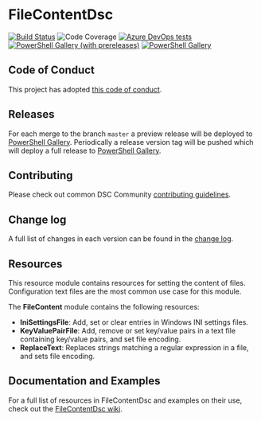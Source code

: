 # FileContentDsc

[![Build Status](https://dev.azure.com/dsccommunity/FileContentDsc/_apis/build/status/dsccommunity.FileContentDsc?branchName=master)](https://dev.azure.com/dsccommunity/FileContentDsc/_build/latest?definitionId=18&branchName=master)
![Code Coverage](https://img.shields.io/azure-devops/coverage/dsccommunity/FileContentDsc/18/master)
[![Azure DevOps tests](https://img.shields.io/azure-devops/tests/dsccommunity/FileContentDsc/18/master)](https://dsccommunity.visualstudio.com/FileContentDsc/_test/analytics?definitionId=18&contextType=build)
[![PowerShell Gallery (with prereleases)](https://img.shields.io/powershellgallery/vpre/FileContentDsc?label=FileContentDsc%20Preview)](https://www.powershellgallery.com/packages/FileContentDsc/)
[![PowerShell Gallery](https://img.shields.io/powershellgallery/v/FileContentDsc?label=FileContentDsc)](https://www.powershellgallery.com/packages/FileContentDsc/)

## Code of Conduct

This project has adopted [this code of conduct](CODE_OF_CONDUCT.md).

## Releases

For each merge to the branch `master` a preview release will be
deployed to [PowerShell Gallery](https://www.powershellgallery.com/).
Periodically a release version tag will be pushed which will deploy a
full release to [PowerShell Gallery](https://www.powershellgallery.com/).

## Contributing

Please check out common DSC Community [contributing guidelines](https://dsccommunity.org/guidelines/contributing).

## Change log

A full list of changes in each version can be found in the [change log](CHANGELOG.md).

## Resources

This resource module contains resources for setting the content of files.
Configuration text files are the most common use case for this module.

The **FileContent** module contains the following resources:

- **IniSettingsFile**: Add, set or clear entries in Windows INI settings files.
- **KeyValuePairFile**: Add, remove or set key/value pairs in a text file containing
  key/value pairs, and set file encoding.
- **ReplaceText**: Replaces strings matching a regular expression in a file,
  and sets file encoding.

## Documentation and Examples

For a full list of resources in FileContentDsc and examples on their use, check out
the [FileContentDsc wiki](https://github.com/dsccommunity/FileContentDsc/wiki).
